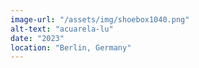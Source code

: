 ```yaml
---
image-url: "/assets/img/shoebox1040.png"
alt-text: "acuarela-lu"
date: "2023"
location: "Berlin, Germany"
---
```


